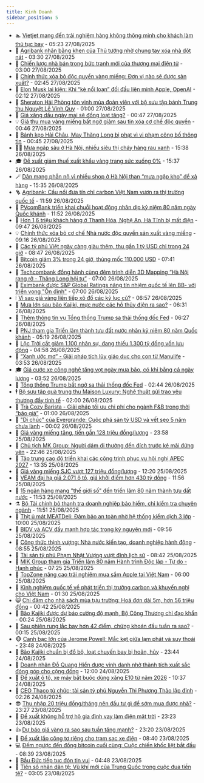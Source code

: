 ```yaml
---
title: Kinh Doanh
sidebar_position: 5
---
```


<!-- dantri-kinh-doanh:START -->
- 🏊 [Vietjet mang đến trải nghiệm hàng không thông minh cho khách làm thủ tục bay](https://dantri.com.vn/kinh-doanh/vietjet-mang-den-trai-nghiem-hang-khong-thong-minh-cho-khach-lam-thu-tuc-bay-20250827115527340.htm) - 05:23 27/08/2025
- 🦆 [Agribank nhận bằng khen của Thủ tướng nhờ chung tay xóa nhà dột nát](https://dantri.com.vn/kinh-doanh/agribank-nhan-bang-khen-cua-thu-tuong-nho-chung-tay-xoa-nha-dot-nat-20250827100458523.htm) - 03:30 27/08/2025
- 🦄 [Chiến lược nhà bán trong bức tranh mới của thương mại điện tử](https://dantri.com.vn/kinh-doanh/chien-luoc-nha-ban-trong-buc-tranh-moi-cua-thuong-mai-dien-tu-20250827082630039.htm) - 03:00 27/08/2025
- 🌝 [Chính thức xóa bỏ độc quyền vàng miếng: Đơn vị nào sẽ được sản xuất?](https://dantri.com.vn/kinh-doanh/chinh-thuc-xoa-bo-doc-quyen-vang-mieng-don-vi-nao-se-duoc-san-xuat-20250827092250812.htm) - 02:45 27/08/2025
- 💃 [Elon Musk lại kiện: Khi “kẻ nổi loạn” đối đầu liên minh Apple, OpenAI](https://dantri.com.vn/kinh-doanh/elon-musk-lai-kien-khi-ke-noi-loan-doi-dau-lien-minh-apple-openai-20250826205132314.htm) - 02:12 27/08/2025
- 🦏 [Sheraton Hải Phòng tôn vinh mùa đoàn viên với bộ sưu tập bánh Trung thu Nguyệt Lễ Vinh Quy](https://dantri.com.vn/kinh-doanh/sheraton-hai-phong-ton-vinh-mua-doan-vien-voi-bo-suu-tap-banh-trung-thu-nguyet-le-vinh-quy-20250826125041465.htm) - 01:00 27/08/2025
- 🦩 [Giá xăng dầu ngày mai sẽ đồng loạt tăng?](https://dantri.com.vn/kinh-doanh/gia-xang-dau-ngay-mai-se-dong-loat-tang-20250826232411276.htm) - 00:47 27/08/2025
- 💡 [Giá thu mua vàng miếng bất ngờ giảm sau tin xóa cơ chế độc quyền](https://dantri.com.vn/kinh-doanh/gia-thu-mua-vang-mieng-bat-ngo-giam-sau-tin-xoa-co-che-doc-quyen-20250827055756736.htm) - 00:46 27/08/2025
- 🌊 [Bánh kẹo Hải Châu, May Thăng Long bị phạt vì vi phạm công bố thông tin](https://dantri.com.vn/kinh-doanh/banh-keo-hai-chau-may-thang-long-bi-phat-vi-vi-pham-cong-bo-thong-tin-20250827071208049.htm) - 00:45 27/08/2025
- 🧑‍💻 [Mưa ngập sâu ở Hà Nội, nhiều siêu thị cháy hàng rau xanh](https://dantri.com.vn/kinh-doanh/mua-ngap-sau-o-ha-noi-nhieu-sieu-thi-chay-hang-rau-xanh-20250826172509516.htm) - 15:38 26/08/2025
- 🎓 [Đề xuất giảm thuế xuất khẩu vàng trang sức xuống 0%](https://dantri.com.vn/kinh-doanh/de-xuat-giam-thue-xuat-khau-vang-trang-suc-xuong-0-20250826172937530.htm) - 15:37 26/08/2025
- 🪄 [Dân mạng phẫn nộ vì nhiều shop ở Hà Nội than “mưa ngập kho” để xả hàng](https://dantri.com.vn/kinh-doanh/dan-mang-phan-no-vi-nhieu-shop-o-ha-noi-than-mua-ngap-kho-de-xa-hang-20250826185037702.htm) - 15:35 26/08/2025
- 🪜 [Agribank: Cầu nối đưa tín chỉ carbon Việt Nam vươn ra thị trường quốc tế](https://dantri.com.vn/kinh-doanh/agribank-cau-noi-dua-tin-chi-carbon-viet-nam-vuon-ra-thi-truong-quoc-te-20250826183745197.htm) - 11:59 26/08/2025
- 🦄 [PVcomBank triển khai chuỗi hoạt động nhân dịp kỷ niệm 80 năm ngày Quốc khánh](https://dantri.com.vn/kinh-doanh/pvcombank-trien-khai-chuoi-hoat-dong-nhan-dip-ky-niem-80-nam-ngay-quoc-khanh-20250826182911310.htm) - 11:52 26/08/2025
- 💯 [Hơn 1,6 triệu khách hàng ở Thanh Hóa, Nghệ An, Hà Tĩnh bị mất điện](https://dantri.com.vn/kinh-doanh/hon-16-trieu-khach-hang-o-thanh-hoa-nghe-an-ha-tinh-bi-mat-dien-20250826150509571.htm) - 09:47 26/08/2025
- 💡 [Chính thức xóa bỏ cơ chế Nhà nước độc quyền sản xuất vàng miếng](https://dantri.com.vn/kinh-doanh/chinh-thuc-xoa-bo-co-che-nha-nuoc-doc-quyen-san-xuat-vang-mieng-20250826160641840.htm) - 09:16 26/08/2025
- 🧰 [Các tỷ phú Việt ngày càng giàu thêm, thu gần 1 tỷ USD chỉ trong 24 giờ](https://dantri.com.vn/kinh-doanh/cac-ty-phu-viet-ngay-cang-giau-them-thu-gan-1-ty-usd-chi-trong-24-gio-20250826152902236.htm) - 08:47 26/08/2025
- 🎊 [Bitcoin giảm 3% trong 24 giờ, thủng mốc 110.000 USD](https://dantri.com.vn/kinh-doanh/bitcoin-giam-3-trong-24-gio-thung-moc-110000-usd-20250826140439354.htm) - 07:41 26/08/2025
- 🔭 [Techcombank đồng hành cùng đêm trình diễn 3D Mapping “Hà Nội rạng rỡ - Thăng Long hội tụ”](https://dantri.com.vn/kinh-doanh/techcombank-dong-hanh-cung-dem-trinh-dien-3d-mapping-ha-noi-rang-ro-thang-long-hoi-tu-20250826124652669.htm) - 07:00 26/08/2025
- 💼 [Eximbank được S&amp;P Global Ratings nâng tín nhiệm quốc tế lên BB- với triển vọng &quot;Ổn định&quot;](https://dantri.com.vn/kinh-doanh/eximbank-duoc-sp-global-ratings-nang-tin-nhiem-quoc-te-len-bb-voi-trien-vong-on-dinh-20250826115115848.htm) - 07:00 26/08/2025
- 🕯 [Vì sao giá vàng liên tiếp xô đổ các kỷ lục cũ?](https://dantri.com.vn/kinh-doanh/vi-sao-gia-vang-lien-tiep-xo-do-cac-ky-luc-cu-20250826004928394.htm) - 06:57 26/08/2025
- 🫣 [Mưa lớn sau bão Kajiki, mực nước các hồ thủy điện ra sao?](https://dantri.com.vn/kinh-doanh/mua-lon-sau-bao-kajiki-muc-nuoc-cac-ho-thuy-dien-ra-sao-20250826120421683.htm) - 06:31 26/08/2025
- 🤠 [Thêm thông tin vụ Tổng thống Trump sa thải thống đốc Fed](https://dantri.com.vn/kinh-doanh/them-thong-tin-vu-tong-thong-trump-sa-thai-thong-doc-fed-20250826130715186.htm) - 06:27 26/08/2025
- 🌈 [PNJ tham gia Triển lãm thành tựu đất nước nhân kỷ niệm 80 năm Quốc khánh](https://dantri.com.vn/kinh-doanh/pnj-tham-gia-trien-lam-thanh-tuu-dat-nuoc-nhan-ky-niem-80-nam-quoc-khanh-20250826121344734.htm) - 05:19 26/08/2025
- 🦅 [Lộc Trời cắt giảm 1.100 nhân sự, đang thiếu 1.300 tỷ đồng vốn lưu động](https://dantri.com.vn/kinh-doanh/loc-troi-cat-giam-1100-nhan-su-dang-thieu-1300-ty-dong-von-luu-dong-20250826110805011.htm) - 04:58 26/08/2025
- 🌁 [“Xanh ước mơ” - Giải pháp tích lũy giáo dục cho con từ Manulife](https://dantri.com.vn/kinh-doanh/xanh-uoc-mo-giai-phap-tich-luy-giao-duc-cho-con-tu-manulife-20250826104447291.htm) - 03:53 26/08/2025
- 🎓 [Giá cước xe công nghệ tăng vọt ngày mưa bão, có khi bằng cả ngày lương](https://dantri.com.vn/kinh-doanh/gia-cuoc-xe-cong-nghe-tang-vot-ngay-mua-bao-co-khi-bang-ca-ngay-luong-20250826095055680.htm) - 03:52 26/08/2025
- 📝 [Tổng thống Trump bất ngờ sa thải thống đốc Fed](https://dantri.com.vn/kinh-doanh/tong-thong-trump-bat-ngo-sa-thai-thong-doc-fed-20250826092234054.htm) - 02:44 26/08/2025
- 🕴 [Bộ sưu tập quà trung thu Maison Luxury: Nghệ thuật gửi trao yêu thương đầy tinh tế](https://dantri.com.vn/kinh-doanh/bo-suu-tap-qua-trung-thu-maison-luxury-nghe-thuat-gui-trao-yeu-thuong-day-tinh-te-20250825170318496.htm) - 02:00 26/08/2025
- 🧰 [Trà Cozy Barista - Giải pháp tối ưu chi phí cho ngành F&amp;B trong thời “bão giá”](https://dantri.com.vn/kinh-doanh/tra-cozy-barista-giai-phap-toi-uu-chi-phi-cho-nganh-fb-trong-thoi-bao-gia-20250825174859568.htm) - 01:00 26/08/2025
- 🤖 [&quot;Di chúc&quot; của Evergrande: Cuộc phá sản tỷ USD và vết sẹo 5 năm chưa lành](https://dantri.com.vn/kinh-doanh/di-chuc-cua-evergrande-cuoc-pha-san-ty-usd-va-vet-seo-5-nam-chua-lanh-20250825213140877.htm) - 00:02 26/08/2025
- 🤠 [Giá vàng miếng tăng, tiến gần 128 triệu đồng/lượng](https://dantri.com.vn/kinh-doanh/gia-vang-mieng-tang-tien-gan-128-trieu-dongluong-20250826003933325.htm) - 23:58 25/08/2025
- 🌮 [Chủ tịch MK Group: Người dám đi thường đến đích trước kẻ mãi đứng yên](https://dantri.com.vn/kinh-doanh/chu-tich-mk-group-nguoi-dam-di-thuong-den-dich-truoc-ke-mai-dung-yen-20250817171938482.htm) - 22:46 25/08/2025
- 🦄 [Tập trung cao độ triển khai các công trình phục vụ hội nghị APEC 2027](https://dantri.com.vn/kinh-doanh/tap-trung-cao-do-trien-khai-cac-cong-trinh-phuc-vu-hoi-nghi-apec-2027-20250825195904607.htm) - 13:35 25/08/2025
- 👺 [Giá vàng miếng SJC vượt 127 triệu đồng/lượng](https://dantri.com.vn/kinh-doanh/gia-vang-mieng-sjc-vuot-127-trieu-dongluong-20250825025227706.htm) - 12:20 25/08/2025
- 🤗 [VEAM đại hạ giá 2.071 ô tô, giá khởi điểm hơn 430 tỷ đồng](https://dantri.com.vn/kinh-doanh/veam-dai-ha-gia-2071-o-to-gia-khoi-diem-hon-430-ty-dong-20250825184217284.htm) - 11:56 25/08/2025
- 💪 [15 ngân hàng mang &quot;thế giới số&quot; đến triển lãm 80 năm thành tựu đất nước](https://dantri.com.vn/kinh-doanh/15-ngan-hang-mang-the-gioi-so-den-trien-lam-80-nam-thanh-tuu-dat-nuoc-20250825171445472.htm) - 11:53 25/08/2025
- ⚗️ [Bộ Tài chính bỏ thanh tra doanh nghiệp bảo hiểm, chỉ kiểm tra chuyên ngành](https://dantri.com.vn/kinh-doanh/bo-tai-chinh-bo-thanh-tra-doanh-nghiep-bao-hiem-chi-kiem-tra-chuyen-nganh-20250825180902075.htm) - 11:51 25/08/2025
- 🧠 [Thịt ủ mát MEATDeli: Đảm bảo an toàn nhờ hệ thống kiểm dịch 3 lớp](https://dantri.com.vn/kinh-doanh/thit-u-mat-meatdeli-dam-bao-an-toan-nho-he-thong-kiem-dich-3-lop-20250825142618799.htm) - 10:00 25/08/2025
- 🗽 [BIDV và ACV đẩy mạnh hợp tác trong kỷ nguyên mới](https://dantri.com.vn/kinh-doanh/bidv-va-acv-day-manh-hop-tac-trong-ky-nguyen-moi-20250825163901397.htm) - 09:56 25/08/2025
- 🫣 [Công thức thịnh vượng: Nhà nước kiến tạo, doanh nghiệp hành động](https://dantri.com.vn/kinh-doanh/cong-thuc-thinh-vuong-nha-nuoc-kien-tao-doanh-nghiep-hanh-dong-20250825134939971.htm) - 08:55 25/08/2025
- 🫣 [Tài sản tỷ phú Phạm Nhật Vượng vượt đỉnh lịch sử](https://dantri.com.vn/kinh-doanh/tai-san-ty-phu-pham-nhat-vuong-vuot-dinh-lich-su-20250825153912028.htm) - 08:42 25/08/2025
- 🫣 [MIK Group tham gia Triển lãm 80 năm Hành trình Độc lập - Tự do - Hạnh phúc](https://dantri.com.vn/kinh-doanh/mik-group-tham-gia-trien-lam-80-nam-hanh-trinh-doc-lap-tu-do-hanh-phuc-20250825135645775.htm) - 07:25 25/08/2025
- 💂 [TopZone nâng cao trải nghiệm mua sắm Apple tại Việt Nam](https://dantri.com.vn/kinh-doanh/topzone-nang-cao-trai-nghiem-mua-sam-apple-tai-viet-nam-20250824192748393.htm) - 06:00 25/08/2025
- 💫 [Kinh nghiệm quốc tế về phát triển thị trường carbon và khuyến nghị cho Việt Nam](https://dantri.com.vn/kinh-doanh/kinh-nghiem-quoc-te-ve-phat-trien-thi-truong-carbon-va-khuyen-nghi-cho-viet-nam-20250824235320848.htm) - 01:30 25/08/2025
- 😺 [Chi đậm cho nhà sách mùa tựu trường: Hoá đơn dài 5m, hơn 56 triệu đồng](https://dantri.com.vn/kinh-doanh/chi-dam-cho-nha-sach-mua-tuu-truong-hoa-don-dai-5m-hon-56-trieu-dong-20250820160938986.htm) - 00:42 25/08/2025
- 🦆 [Bão Kajiki được dự báo cường độ mạnh, Bộ Công Thương chỉ đạo khẩn](https://dantri.com.vn/kinh-doanh/bao-kajiki-duoc-du-bao-cuong-do-manh-bo-cong-thuong-chi-dao-khan-20250825001825291.htm) - 00:24 25/08/2025
- 👀 [Sau phiên rung lắc bay hơn 42 điểm, chứng khoán đầu tuần ra sao?](https://dantri.com.vn/kinh-doanh/sau-phien-rung-lac-bay-hon-42-diem-chung-khoan-dau-tuan-ra-sao-20250825063753471.htm) - 00:15 25/08/2025
- 🐵 [Canh bạc lớn của Jerome Powell: Mắc kẹt giữa lạm phát và suy thoái](https://dantri.com.vn/kinh-doanh/canh-bac-lon-cua-jerome-powell-mac-ket-giua-lam-phat-va-suy-thoai-20250824220914749.htm) - 23:48 24/08/2025
- 🤖 [Bão Kajiki chuẩn bị đổ bộ, loạt chuyến bay bị hoãn, hủy](https://dantri.com.vn/kinh-doanh/bao-kajiki-chuan-bi-do-bo-loat-chuyen-bay-bi-hoan-huy-20250825001643836.htm) - 23:44 24/08/2025
- 💂 [Doanh nhân Đỗ Quang Hiển được vinh danh nhờ thành tích xuất sắc đóng góp cho cộng đồng](https://dantri.com.vn/kinh-doanh/doanh-nhan-do-quang-hien-duoc-vinh-danh-nho-thanh-tich-xuat-sac-dong-gop-cho-cong-dong-20250824174759259.htm) - 12:00 24/08/2025
- 🦆 [Đề xuất ô tô, xe máy bắt buộc dùng xăng E10 từ năm 2026](https://dantri.com.vn/kinh-doanh/de-xuat-o-to-xe-may-bat-buoc-dung-xang-e10-tu-nam-2026-20250824150219787.htm) - 10:37 24/08/2025
- 🦅 [CEO Thaco từ chức; tài sản tỷ phú Nguyễn Thị Phương Thảo lập đỉnh](https://dantri.com.vn/kinh-doanh/ceo-thaco-tu-chuc-tai-san-ty-phu-nguyen-thi-phuong-thao-lap-dinh-20250824090802252.htm) - 02:26 24/08/2025
- 😎 [Thu nhập 20 triệu đồng/tháng nên đầu tư gì để sớm mua được nhà?](https://dantri.com.vn/kinh-doanh/thu-nhap-20-trieu-dongthang-nen-dau-tu-gi-de-som-mua-duoc-nha-20250815150457809.htm) - 23:27 23/08/2025
- 🐎 [Đề xuất không hỗ trợ hộ gia đình vay làm điện mặt trời](https://dantri.com.vn/kinh-doanh/de-xuat-khong-ho-tro-ho-gia-dinh-vay-lam-dien-mat-troi-20250824001955776.htm) - 23:23 23/08/2025
- 👍 [Dự báo giá vàng ra sao sau tuần tăng mạnh?](https://dantri.com.vn/kinh-doanh/du-bao-gia-vang-ra-sao-sau-tuan-tang-manh-20250824005958206.htm) - 23:20 23/08/2025
- 🦒 [Đề xuất lắp công tơ riêng cho trạm sạc xe điện](https://dantri.com.vn/kinh-doanh/de-xuat-lap-cong-to-rieng-cho-tram-sac-xe-dien-20250823122823320.htm) - 08:40 23/08/2025
- 💻 [Đếm ngược đến đồng bitcoin cuối cùng: Cuộc chiến khốc liệt bắt đầu](https://dantri.com.vn/kinh-doanh/dem-nguoc-den-dong-bitcoin-cuoi-cung-cuoc-chien-khoc-liet-bat-dau-20250823130635738.htm) - 08:39 23/08/2025
- 👺 [Bầu Đức tiếp tục đón tin vui](https://dantri.com.vn/kinh-doanh/bau-duc-tiep-tuc-don-tin-vui-20250823111611990.htm) - 04:48 23/08/2025
- 🧐 [Tiền số nhân dân tệ: Vũ khí mới của Trung Quốc trong cuộc đua tiền tệ?](https://dantri.com.vn/kinh-doanh/tien-so-nhan-dan-te-vu-khi-moi-cua-trung-quoc-trong-cuoc-dua-tien-te-20250821233538261.htm) - 03:05 23/08/2025<!-- dantri-kinh-doanh:END -->
